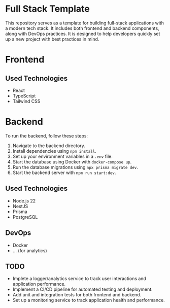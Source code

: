 # Full Stack Template

This repository serves as a template for building full-stack applications with a modern tech stack. It includes both frontend and backend components, along with DevOps practices. It is designed to help developers quickly set up a new project with best practices in mind.

# Frontend

## Used Technologies

- React
- TypeScript
- Tailwind CSS

# Backend

To run the backend, follow these steps:

1. Navigate to the backend directory.
1. Install dependencies using `npm install`.
1. Set up your environment variables in a `.env` file.
1. Start the database using Docker with `docker-compose up`.
1. Run the database migrations using `npx prisma migrate dev`.
1. Start the backend server with `npm run start:dev`.

## Used Technologies

- Node.js 22
- NestJS
- Prisma
- PostgreSQL

## DevOps

- Docker
- ... (for analytics)

## TODO

- Implete a logger/analytics service to track user interactions and application performance.
- Implement a CI/CD pipeline for automated testing and deployment.
- Add unit and integration tests for both frontend and backend.
- Set up a monitoring service to track application health and performance.
